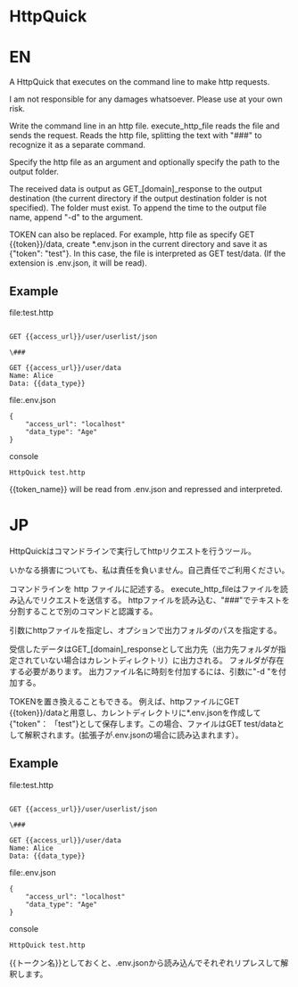 # HttpQuick
# EN
A HttpQuick that executes on the command line to make http requests.

I am not responsible for any damages whatsoever. Please use at your own risk.

Write the command line in an http file.
execute_http_file reads the file and sends the request.
Reads the http file, splitting the text with "###" to recognize it as a separate command.

Specify the http file as an argument and optionally specify the path to the output folder.

The received data is output as GET_[domain]_response to the output destination (the current directory if the output destination folder is not specified).
The folder must exist.
To append the time to the output file name, append "-d" to the argument.

TOKEN can also be replaced.
For example, http file as specify GET {{token}}/data, create *.env.json in the current directory and save it as {"token": "test"}. In this case, the file is interpreted as GET test/data. (If the extension is .env.json, it will be read).

## Example

file:test.http
```

GET {{access_url}}/user/userlist/json  

\###

GET {{access_url}}/user/data  
Name: Alice  
Data: {{data_type}}
```

file:.env.json  
```
{  
    "access_url": "localhost"  
    "data_type": "Age"  
}  

```
console  
```
HttpQuick test.http
```

{{token_name}} will be read from .env.json and repressed and interpreted.

# JP
HttpQuickはコマンドラインで実行してhttpリクエストを行うツール。

いかなる損害についても、私は責任を負いません。自己責任でご利用ください。

コマンドラインを http ファイルに記述する。
execute_http_fileはファイルを読み込んでリクエストを送信する。
httpファイルを読み込む、"###"でテキストを分割することで別のコマンドと認識する。

引数にhttpファイルを指定し、オプションで出力フォルダのパスを指定する。

受信したデータはGET_[domain]_responseとして出力先（出力先フォルダが指定されていない場合はカレントディレクトリ）に出力される。
フォルダが存在する必要があります。
出力ファイル名に時刻を付加するには、引数に"-d "を付加する。

TOKENを置き換えることもできる。
例えば、httpファイルにGET {{token}}/dataと用意し、カレントディレクトリに*.env.jsonを作成して{"token"： 「test"}として保存します。この場合、ファイルはGET test/dataとして解釈されます。(拡張子が.env.jsonの場合に読み込まれます）。

## Example

file:test.http
```

GET {{access_url}}/user/userlist/json  

\###

GET {{access_url}}/user/data  
Name: Alice  
Data: {{data_type}}
```

file:.env.json  
```
{  
    "access_url": "localhost"  
    "data_type": "Age"  
}  

```
console  
```
HttpQuick test.http
```

{{トークン名}}としておくと、.env.jsonから読み込んでそれぞれリプレスして解釈します。
